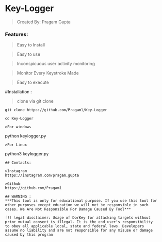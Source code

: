 # Key-Logger
>Created By: Pragam Gupta

### Features:
>Easy to Install

>Easy to use

>Inconspicuous user activity monitoring

>Monitor Every Keystroke Made

>Easy to execute

#Installation :
>clone via git clone

```
git clone https://github.com/Pragam1/Key-Logger
```
```
cd Key-Logger
```
```
>For windows
```
python keylogger.py
```
>For Linux
```
python3 keylogger.py
```
## Contacts:

>Instagram
https://instagram.com/pragam.gupta

>Github
https://github.com/Pragam1

## WARNING : 
***This tool is only for educational purpose. If you use this tool for other purposes except education we will not be responsible in such cases. We Are Not Responsible For Damage Caused By Tool***

[!] legal disclaimer: Usage of DorKey for attacking targets without prior mutual consent is illegal. It is the end user's responsibility to obey all applicable local, state and federal laws. Developers assume no liability and are not responsible for any misuse or damage caused by this program
